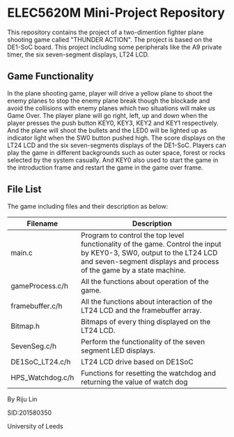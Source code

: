 # ELEC5620M Mini-Project Repository

This repository contains the project of a two-dimention fighter plane shooting game called "THUNDER ACTION". 
The project is based on the DE1-SoC board. This project including some peripherals like the A9 private timer, the
six seven-segment displays, LT24 LCD.

Game Functionality
--------------------

 In the plane shooting game, player will drive a yellow plane to shoot the enemy planes to stop the enemy plane
break though the blockade and avoid the collisions with enemy planes which two situations will make us Game Over.
The player plane will go right, left, up and down when the player presses the push button KEY0, KEY3, KEY2 and KEY1
respectively. And the plane will shoot the bullets and the LED0 will be lighted up as indicator light when the SW0 button
pushed high. The score displays on the LT24 LCD and the six seven-segments displays of the DE1-SoC. Players can play
the game in different backgrounds such as outer space, forest or rocks selected by the system casually. And KEY0 also
used to start the game in the introduction frame and restart the game in the game over frame.

File List
--------

The game including files and their description as below:


Filename	                |Description
---------------------	|-------------------------------------------------------------------------------------------------------------|
main.c	                |Program to control the top level functionality of the game. Control the input by KEY0-3, SW0, output to the LT24 LCD and seven-segment displays and process of the game by a state machine.  
gameProcess.c/h   	|All the functions about operation of the game.
framebuffer.c/h	|All the functions about interaction of the LT24 LCD and the framebuffer array.
Bitmap.h                  |Bitmaps of every thing displayed on the LT24 LCD. 
SevenSeg.c/h           |Perform the functionality of the seven segment LED displays.
DE1SoC_LT24.c/h     |LT24 LCD drive based on DE1SoC 
HPS_Watchdog.c/h  |Functions for resetting the watchdog and returning the value of watch dog


By Riju Lin

SID:201580350

University of Leeds